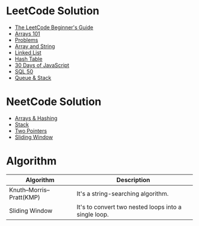 # LeetCode Solution
- [The LeetCode Beginner's Guide](./Beginners_Guide)
- [Arrays 101](./Arrays_101)
- [Problems](./Problems)
- [Array and String](./Array_and_String)
- [Linked List](./Linked_List)
- [Hash Table](./Hash_Table)
- [30 Days of JavaScript](./30_Days_of_JavaScript)
- [SQL 50](./SQL_50)
- [Queue & Stack](./Queue_and_Stack)

# NeetCode Solution
- [Arrays & Hashing](./NeetCode/Arrays_n_Hashing)
- [Stack](./NeetCode/Stack/)
- [Two Pointers](./NeetCode/Two_Pointers)
- [Sliding Window](./Neetcode/Sliding_Window/)

# Algorithm
| Algorithm | Description |
|---|---|
| Knuth–Morris–Pratt(KMP) | It's a string-searching algorithm. |
| Sliding Window | It's to convert two nested loops into a single loop. |